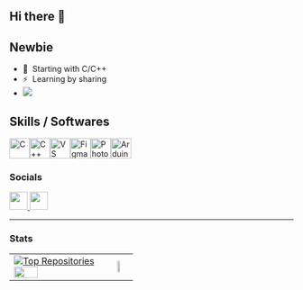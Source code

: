 ## Hi there 👋
Newbie
----

*   🧠  Starting with C/C++
*   ⚡  Learning by sharing 
*   <a href="https://www.github.com/pangcrd" target="_blank" rel="noreferrer"><img
     src="https://img.shields.io/github/followers/pangcrd?logo=github&style=for-the-badge&color=0891b2&labelColor=1c1917" /></a>

  ##  Skills / Softwares  

<p align="left">
<a href="https://docs.microsoft.com/en-us/cpp/?view=msvc-170" target="_blank" rel="noreferrer"><img src="https://raw.githubusercontent.com/danielcranney/readme-generator/main/public/icons/skills/c-colored.svg" width="36" height="36" alt="C" /></a><a href="https://docs.microsoft.com/en-us/cpp/?view=msvc-170" target="_blank" rel="noreferrer"><img src="https://raw.githubusercontent.com/danielcranney/readme-generator/main/public/icons/skills/cplusplus-colored.svg" width="36" height="36" alt="C++" /></a><a href="https://code.visualstudio.com/" target="_blank" rel="noreferrer"><img src="https://raw.githubusercontent.com/danielcranney/readme-generator/main/public/icons/skills/visualstudiocode.svg" width="36" height="36" alt="VS Code" /></a><a href="https://www.figma.com/" target="_blank" rel="noreferrer"><img src="https://raw.githubusercontent.com/danielcranney/readme-generator/main/public/icons/skills/figma-colored.svg" width="36" height="36" alt="Figma" /></a><a href="https://www.adobe.com/uk/products/photoshop.html" target="_blank" rel="noreferrer"><img src="https://raw.githubusercontent.com/danielcranney/readme-generator/main/public/icons/skills/photoshop-colored.svg" width="36" height="36" alt="Photoshop" /></a><a href="https://store.arduino.cc/?gclid=Cj0KCQjw2eilBhCCARIsAG0Pf8uueBifykWcsSS4LPESeGQfxGVKJYnzV7bz471XfknQJy_1VINVWM8aAkLtEALw_wcB" target="_blank" rel="noreferrer"><img src="https://raw.githubusercontent.com/danielcranney/readme-generator/main/public/icons/skills/arduino-colored.svg" width="36" height="36" alt="Arduino" /></a>
</p>  

### Socials  

<p align="left"> <a href="https://www.github.com/pangcrd" target="_blank" rel="noreferrer"> <picture> <source media="(prefers-color-scheme: dark)" srcset="https://raw.githubusercontent.com/danielcranney/readme-generator/main/public/icons/socials/github-dark.svg" /> <source media="(prefers-color-scheme: light)" srcset="https://raw.githubusercontent.com/danielcranney/readme-generator/main/public/icons/socials/github.svg" /> <img src="https://raw.githubusercontent.com/danielcranney/readme-generator/main/public/icons/socials/github.svg" width="32" height="32" /> </picture> </a> <a href="https://www.youtube.com/" target="_blank" rel="noreferrer"> <picture> <source media="(prefers-color-scheme: dark)" srcset="https://raw.githubusercontent.com/danielcranney/readme-generator/main/public/icons/socials/youtube-dark.svg" /> <source media="(prefers-color-scheme: light)" srcset="https://raw.githubusercontent.com/danielcranney/readme-generator/main/public/icons/socials/youtube.svg" /> <img src="https://raw.githubusercontent.com/danielcranney/readme-generator/main/public/icons/socials/youtube.svg" width="32" height="32" /> </picture> </a></p> 

----     
### Stats  
<table>
  <tr>
    <td>
      <a href="https://github.com/pangcrd">
        <img alt="Top Repositories" src="https://github-readme-stats.vercel.app/api?username=pangcrd&show_icons=true&count_private=true&title_color=0891b2&text_color=ffffff&icon_color=0891b2&bg_color=1c1917&hide_border=true&show_icons=true" />
      </a>
      <a href="https://github.com/pangcrd/TFT_22_ILI9225-ESP32-S2">
        <img width="50%" src="https://github-readme-stats.vercel.app/api/pin/?username=pangcrd&repo=TFT_22_ILI9225-ESP32-S2&title_color=0891b2&text_color=ffffff&icon_color=0891b2&bg_color=1c1917&hide_border=true&locale=en" />
      </a>
    </td>

<td>
      <a href="https://github.com/pangcrd/TFT_22_ILI9225-ESP32-S2">
        <img width="50%" src="https://github-readme-stats.vercel.app/api/pin/?username=pangcrd&repo=TFT_22_ILI9225-ESP32-S2&title_color=0891b2&text_color=ffffff&icon_color=0891b2&bg_color=1c1917&hide_border=true&locale=en" />
      </a>
 </td>
    
  </tr>
</table>



